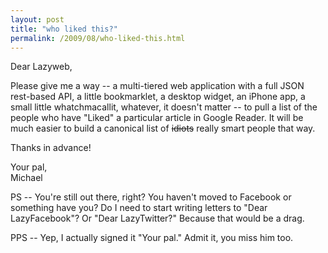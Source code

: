 ```yaml
---
layout: post
title: "who liked this?"
permalink: /2009/08/who-liked-this.html
---
```


<p>Dear Lazyweb,</p>

<p>Please give me a way -- a multi-tiered web application with a full JSON rest-based API, a little bookmarklet, a desktop widget, an iPhone app, a small little whatchmacallit, whatever, it doesn't matter -- to pull a list of the people who have "Liked" a particular article in Google Reader.  It will be much easier to build a canonical list of <s>idiots</s> really smart people that way.</p>

<p>Thanks in advance!</p>

<p>Your pal,<br />
Michael</p>

<p>PS -- You're still out there, right?  You haven't moved to Facebook or something have you?  Do I need to start writing letters to "Dear LazyFacebook"?  Or "Dear LazyTwitter?"  Because that would be a drag.</p>

<p>PPS -- Yep, I actually signed it "Your pal." Admit it, you miss him too.</p>



